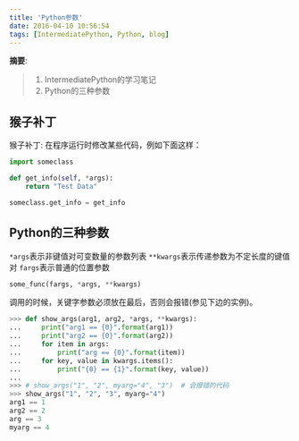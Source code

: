 ```yaml
---
title: 'Python参数'
date: 2016-04-10 10:56:54
tags: [IntermediatePython, Python, blog]
---
```


__摘要__:

> 1. IntermediatePython的学习笔记
> 2. Python的三种参数


<!--more-->

## 猴子补丁

猴子补丁: 在程序运行时修改某些代码，例如下面这样：

```py
import someclass

def get_info(self, *args):
    return "Test Data"

someclass.get_info = get_info
```

## Python的三种参数

`*args`表示非键值对可变数量的参数列表
`**kwargs`表示传递参数为不定长度的键值对
`fargs`表示普通的位置参数

```py
some_func(fargs, *args, **kwargs)
```

调用的时候，关键字参数必须放在最后，否则会报错(参见下边的实例)。

```python
>>> def show_args(arg1, arg2, *args, **kwargs):
...     print("arg1 == {0}".format(arg1))
...     print("arg2 == {0}".format(arg2))
...     for item in args:
...         print("arg == {0}".format(item))
...     for key, value in kwargs.items():
...         print("{0} == {1}".format(key, value))
...
>>> # show_args("1", "2", myarg="4", "3")  # 会报错的代码
>>> show_args("1", "2", "3", myarg="4")
arg1 == 1
arg2 == 2
arg == 3
myarg == 4
```
